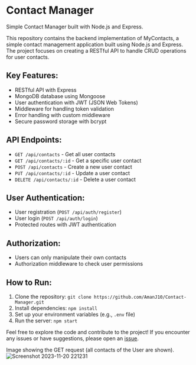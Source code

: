 # Contact Manager
 Simple Contact Manager built with Node.js and Express.

This repository contains the backend implementation of MyContacts, a simple contact management application built using Node.js and Express. The project focuses on creating a RESTful API to handle CRUD operations for user contacts.

## Key Features:

- RESTful API with Express
- MongoDB database using Mongoose
- User authentication with JWT (JSON Web Tokens)
- Middleware for handling token validation
- Error handling with custom middleware
- Secure password storage with bcrypt

## API Endpoints:

- `GET /api/contacts` - Get all user contacts
- `GET /api/contacts/:id` - Get a specific user contact
- `POST /api/contacts` - Create a new user contact
- `PUT /api/contacts/:id` - Update a user contact
- `DELETE /api/contacts/:id` - Delete a user contact

## User Authentication:

- User registration (`POST /api/auth/register`)
- User login (`POST /api/auth/login`)
- Protected routes with JWT authentication

## Authorization:

- Users can only manipulate their own contacts
- Authorization middleware to check user permissions

## How to Run:

1. Clone the repository: `git clone https://github.com/AmanJ10/Contact-Manager.git`
2. Install dependencies: `npm install`
3. Set up your environment variables (e.g., `.env` file)
4. Run the server: `npm start`

Feel free to explore the code and contribute to the project! If you encounter any issues or have suggestions, please open an [issue](https://github.com/AmanJ10/Contact-Manager/issues).

Image showing the GET request (all contacts of the User are shown).
![Screenshot 2023-11-20 221231](https://github.com/AmanJ10/Contact-Manager/assets/83915557/90ce6fab-8010-4e02-809d-ab7ac78c18a4)





